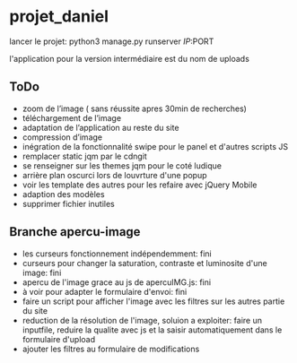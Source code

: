 projet_daniel
=============

lancer le projet: python3 manage.py runserver $IP:$PORT

l'application pour la version intermédiaire est du nom de uploads

ToDo
----

- zoom de l’image ( sans réussite apres 30min de recherches)
- téléchargement de l’image
- adaptation de l’application au reste du site
- compression d’image
- inégration de la fonctionnalité swipe pour le panel et d'autres scripts JS
- remplacer static jqm par le cdngit
- se renseigner sur les themes jqm pour le coté ludique
- arrière plan oscurci lors de louvrture d'une popup
- voir les template des autres pour les refaire avec jQuery Mobile
- adaption des modèles
- supprimer fichier inutiles






Branche apercu-image
--------------------

- les curseurs fonctionnement indépendemment: fini
- curseurs pour changer la saturation, contraste et luminosite d'une image: fini
- apercu de l'image grace au js de apercuIMG.js: fini
- à voir pour adapter le formulaire d'envoi: fini
- faire un script pour afficher l'image avec les filtres sur les autres partie du site
- reduction de la résolution de l'image, soluion a exploiter: faire un inputfile, reduire la qualite avec js et la saisir automatiquement dans le formulaire d'upload
- ajouter les filtres au formulaire de modifications 
